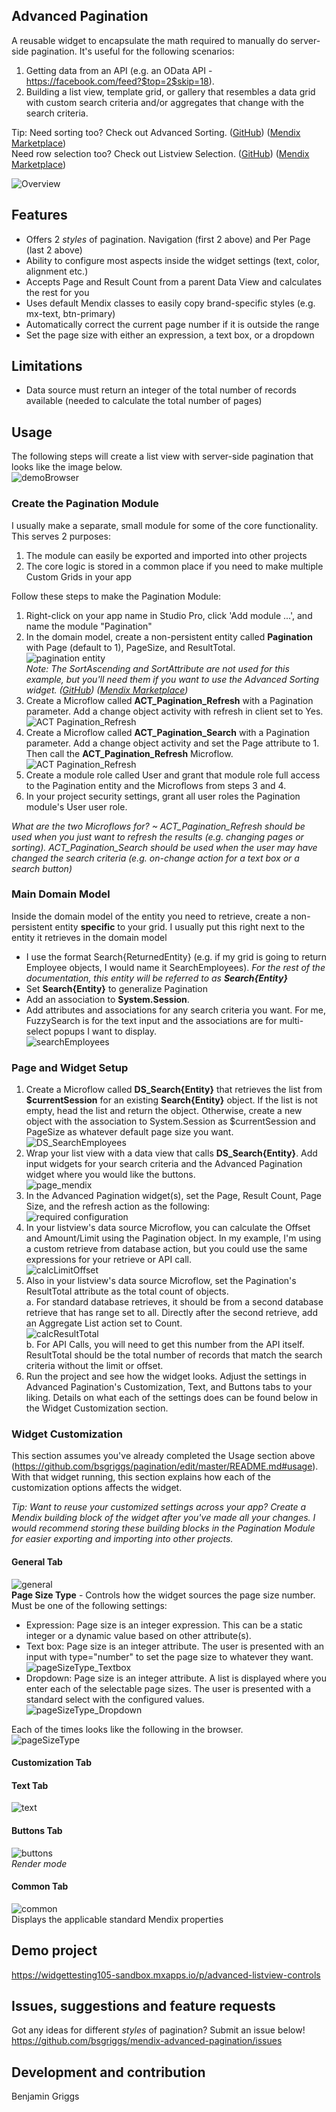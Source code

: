 <!-- prettier-ignore-start -->
## Advanced Pagination
A reusable widget to encapsulate the math required to manually do server-side pagination. It's useful for the following scenarios:
1. Getting data from an API (e.g. an OData API - https://facebook.com/feed?$top=2$skip=18).
2. Building a list view, template grid, or gallery that resembles a data grid with custom search criteria and/or aggregates that change with the search criteria.

Tip: Need sorting too? Check out Advanced Sorting. (<a href='https://github.com/bsgriggs/mendix-advanced-sorting' target="_blank">GitHub</a>) (<a href='https://marketplace.mendix.com/link/component/202511' target="_blank">Mendix Marketplace</a>)  
Need row selection too? Check out Listview Selection. (<a href='https://github.com/bsgriggs/mendix-listview-selection' target="_blank">GitHub</a>) (<a href='https://marketplace.mendix.com/link/component/212384' target="_blank">Mendix Marketplace</a>)

![Overview](https://github.com/bsgriggs/pagination/blob/media_v2/demo.png)

## Features
- Offers 2 *styles* of pagination. Navigation (first 2 above) and Per Page (last 2 above)
- Ability to configure most aspects inside the widget settings (text, color, alignment etc.)
- Accepts Page and Result Count from a parent Data View and calculates the rest for you 
- Uses default Mendix classes to easily copy brand-specific styles (e.g. mx-text, btn-primary)
- Automatically correct the current page number if it is outside the range
- Set the page size with either an expression, a text box, or a dropdown

## Limitations
- Data source must return an integer of the total number of records available (needed to calculate the total number of pages)

## Usage
The following steps will create a list view with server-side pagination that looks like the image below.  
![demoBrowser](https://github.com/bsgriggs/pagination/blob/media_v2/demoBrowser.png)  
### Create the Pagination Module
I usually make a separate, small module for some of the core functionality. This serves 2 purposes:
1. The module can easily be exported and imported into other projects
2. The core logic is stored in a common place if you need to make multiple Custom Grids in your app

Follow these steps to make the Pagination Module:
1. Right-click on your app name in Studio Pro, click 'Add module ...', and name the module "Pagination"
2. In the domain model, create a non-persistent entity called **Pagination** with Page (default to 1), PageSize, and ResultTotal.  
![pagination entity](https://github.com/bsgriggs/pagination/blob/media_v2/pagination/paginationEntity.png)  
_Note: The SortAscending and SortAttribute are not used for this example, but you'll need them if you want to use the Advanced Sorting widget. (<a href='https://github.com/bsgriggs/mendix-advanced-sorting' target="_blank">GitHub</a>) (<a href='https://marketplace.mendix.com/link/component/202511' target="_blank">Mendix Marketplace</a>)_
3. Create a Microflow called **ACT_Pagination_Refresh** with a Pagination parameter. Add a change object activity with refresh in client set to Yes.  
![ACT Pagination_Refresh](https://github.com/bsgriggs/pagination/blob/media_v2/pagination/ACT_Pagination_Refresh.png)
4. Create a Microflow called **ACT_Pagination_Search** with a Pagination parameter. Add a change object activity and set the Page attribute to 1. Then call the **ACT_Pagination_Refresh** Microflow.  
![ACT Pagination_Refresh](https://github.com/bsgriggs/pagination/blob/media_v2/pagination/ACT_Pagination_Search.png)
5. Create a module role called User and grant that module role full access to the Pagination entity and the Microflows from steps 3 and 4.  
6. In your project security settings, grant all user roles the Pagination module's User user role.  

_What are the two Microflows for? ~ ACT_Pagination_Refresh should be used when you just want to refresh the results (e.g. changing pages or sorting). ACT_Pagination_Search should be used when the user may have changed the search criteria (e.g. on-change action for a text box or a search button)_

### Main Domain Model
Inside the domain model of the entity you need to retrieve, create a non-persistent entity **specific** to your grid. I usually put this right next to the entity it retrieves in the domain model  
- I use the format Search{ReturnedEntity} (e.g. if my grid is going to return Employee objects, I would name it SearchEmployees). _For the rest of the documentation, this entity will be referred to as **Search{Entity}**_  
- Set **Search{Entity}** to generalize Pagination  
- Add an association to **System.Session**.  
- Add attributes and associations for any search criteria you want. For me, FuzzySearch is for the text input and the associations are for multi-select popups I want to display.  
![searchEmployees](https://github.com/bsgriggs/pagination/blob/media_v2/searchEmployees.png)

### Page and Widget Setup
1. Create a Microflow called **DS_Search{Entity}** that retrieves the list from **$currentSession** for an existing **Search{Entity}** object. If the list is not empty, head the list and return the object. Otherwise, create a new object with the association to System.Session as $currentSession and PageSize as whatever default page size you want.  
![DS_SearchEmployees](https://github.com/bsgriggs/pagination/blob/media_v2/DS_SearchEmployees.png)  
2. Wrap your list view with a data view that calls **DS_Search{Entity}**. Add input widgets for your search criteria and the Advanced Pagination widget where you would like the buttons.  
![page_mendix](https://github.com/bsgriggs/pagination/blob/media_v2/demoMendix.png)  
3. In the Advanced Pagination widget(s), set the Page, Result Count, Page Size, and the refresh action as the following:  
![required configuration](https://github.com/bsgriggs/pagination/blob/media_v2/general.png)  
4. In your listview's data source Microflow, you can calculate the Offset and Amount/Limit using the Pagination object. In my example, I'm using a custom retrieve from database action, but you could use the same expressions for your retrieve or API call.  
![calcLimitOffset](https://github.com/bsgriggs/pagination/blob/media_v2/calcLimitOffset.png)  
5. Also in your listview's data source Microflow, set the Pagination's ResultTotal attribute as the total count of objects.  
a. For standard database retrieves, it should be from a second database retrieve that has range set to all. Directly after the second retrieve, add an Aggregate List action set to Count.  
![calcResultTotal](https://github.com/bsgriggs/pagination/blob/media_v2/calcResultTotal.png)  
b. For API Calls, you will need to get this number from the API itself. ResultTotal should be the total number of records that match the search criteria without the limit or offset.  
6. Run the project and see how the widget looks. Adjust the settings in Advanced Pagination's Customization, Text, and Buttons tabs to your liking. Details on what each of the settings does can be found below in the Widget Customization section.  


### Widget Customization
This section assumes you've already completed the Usage section above (https://github.com/bsgriggs/pagination/edit/master/README.md#usage). With that widget running, this section explains how each of the customization options affects the widget.  
  
_Tip: Want to reuse your customized settings across your app? Create a Mendix building block of the widget after you've made all your changes. I would recommend storing these building blocks in the Pagination Module for easier exporting and importing into other projects._

#### General Tab
![general](https://github.com/bsgriggs/pagination/blob/media_v2/general.png)  
**Page Size Type** - Controls how the widget sources the page size number. Must be one of the following settings:
- Expression: Page size is an integer expression. This can be a static integer or a dynamic value based on other attribute(s).
- Text box: Page size is an integer attribute. The user is presented with an input with type="number" to set the page size to whatever they want.  
![pageSizeType_Textbox](https://github.com/bsgriggs/pagination/blob/media_v2/customization/pageSizeType_Textbox.png)  
- Dropdown: Page size is an integer attribute. A list is displayed where you enter each of the selectable page sizes. The user is presented with a standard select with the configured values.  
![pageSizeType_Dropdown](https://github.com/bsgriggs/pagination/blob/media_v2/customization/pageSizeType_Dropdown.png)

Each of the times looks like the following in the browser.  
![pageSizeType](https://github.com/bsgriggs/pagination/blob/media_v2/customization/pageSizeType.png)  

#### Customization Tab

#### Text Tab
![text](https://github.com/bsgriggs/pagination/blob/media_v2/customization/text.png)  

#### Buttons Tab
![buttons](https://github.com/bsgriggs/pagination/blob/media_v2/customization/buttons.png)  
*Render mode*

#### Common Tab
![common](https://github.com/bsgriggs/pagination/blob/media_v2/customization/common.png)  
Displays the applicable standard Mendix properties

## Demo project
https://widgettesting105-sandbox.mxapps.io/p/advanced-listview-controls

## Issues, suggestions and feature requests
Got any ideas for different *styles* of pagination? Submit an issue below!
https://github.com/bsgriggs/mendix-advanced-pagination/issues

## Development and contribution
Benjamin Griggs
<!-- prettier-ignore-end -->
